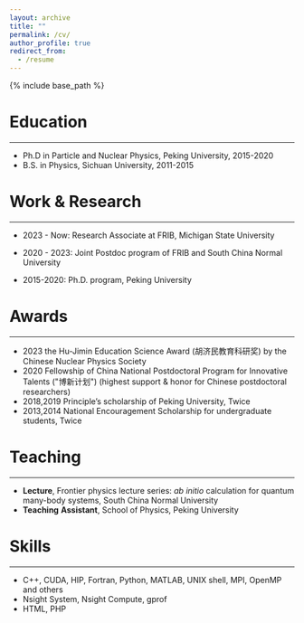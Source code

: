 ```yaml
---
layout: archive
title: ""
permalink: /cv/
author_profile: true
redirect_from:
  - /resume
---
```


{% include base_path %}

Education
======
---
* Ph.D in Particle and Nuclear Physics, Peking University, 2015-2020
  <!-- * Supervised by Prof. Furong Xu -->
* B.S. in Physics, Sichuan University, 2011-2015

Work & Research
======
---
* 2023 - Now: Research Associate at FRIB, Michigan State University
 <!-- * _ab_ _initio_ calculation of nuclear binding energy and charge radii -->
 <!-- * Finite-temperature neutron matter in supernova explosion  -->
 <!-- * Multi-modal superfluidity in quantum many-body systems -->
 <!-- * Large-scale high-performance GPU programming on Exascale supercomputer -->

* 2020 - 2023: Joint Postdoc program of FRIB and South China Normal University
  <!-- * Perturbative calculation on Lattice -->
  <!-- * Rank-one method for operator evaluation in determinant QMC -->
  <!-- * High-performance GPU programming on Supercomputer -->

* 2015-2020: Ph.D. program, Peking University
  <!-- * Cooperation with the nuclear theory group of INFN in Naples to study the Chiral 3NF -->
  <!-- * Develope original note and code (C++, MPI&OpenMP) for generating chiral NNLO 3NF matrix elements -->
  <!-- * Benchmark/extend 3NF by studying nuclei in p-shell/fp-shell region -->
  <!-- * Explore the 3NF and Continuum in weakly-bound systems -->
  
Awards 
======
---
  * 2023 the Hu-Jimin Education Science Award (胡济民教育科研奖) by the Chinese Nuclear Physics Society 
  * 2020 Fellowship of China National Postdoctoral Program for Innovative Talents ("博新计划") (highest support & honor for Chinese postdoctoral researchers)  
  * 2018,2019 Principle’s scholarship of Peking University, Twice  
  * 2013,2014 National Encouragement Scholarship for undergraduate students, Twice  

Teaching
======
---
  * __Lecture__, Frontier physics lecture series: _ab_ _initio_ calculation for quantum many-body systems, South China Normal University
  * __Teaching__ __Assistant__, School of Physics, Peking University

Skills
======
---
* C++, CUDA, HIP, Fortran, Python, MATLAB, UNIX shell, MPI, OpenMP and others
* Nsight System, Nsight Compute, gprof
* HTML, PHP

<!-- Publications
======
  <ul>{% for post in site.publications reversed %}
    {% include archive-single-cv.html %}
  {% endfor %}</ul>
  

  
Teaching
======
  <ul>{% for post in site.teaching reversed %}
    {% include archive-single-cv.html %}
  {% endfor %}</ul>
  
Service and leadership
======
* Currently signed in to 43 different slack teams -->
